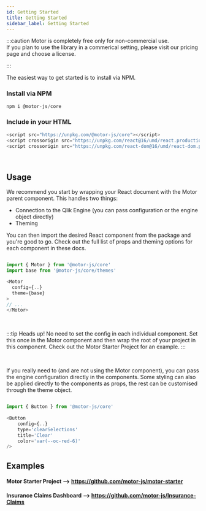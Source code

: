 ```yaml
---
id: Getting Started
title: Getting Started
sidebar_label: Getting Started
---
```


:::caution
Motor is completely free only for non-commercial use.<br />
If you plan to use the library in a commerical setting, please visit our pricing
page and choose a license.

:::

The easiest way to get started is to install via NPM.

### Install via NPM

```javascript
npm i @motor-js/core
```

### Include in your HTML

```javascript
<script src="https://unpkg.com/@motor-js/core"></script>
<script crossorigin src="https://unpkg.com/react@16/umd/react.production.min.js"></script>
<script crossorigin src="https://unpkg.com/react-dom@16/umd/react-dom.production.min.js"></script>
```

<br />


## Usage

We recommend you start by wrapping your React document with the Motor parent component.
This handles two things:

- Connection to the Qlik Engine (you can pass configuration or the engine object directly)
- Theming

You can then import the desired React component from the package and you're good to go. 
Check out the full list of props and theming options for each component in these docs.

```javascript

import { Motor } from '@motor-js/core'
import base from '@motor-js/core/themes'

<Motor
  config={..}
  theme={base}
>
// ...
</Motor>

```

<br />

:::tip 
Heads up! No need to set the config in each individual component. Set this once in the Motor component and then wrap 
the root of your project in this component. Check out the Motor Starter Project for an example.
:::

<br />

If you really need to (and are not using the Motor component), you can pass the engine configuration directly in the components. 
Some styling can also be applied directly to the components as props, the rest can be customised through the theme object.

```javascript

import { Button } from '@motor-js/core'
 
<Button 
    config={..}
    type='clearSelections'
    title='Clear'
    color='var(--oc-red-6)'
/>

```


## Examples

#### Motor Starter Project --> https://github.com/motor-js/motor-starter
#### Insurance Claims Dashboard --> https://github.com/motor-js/Insurance-Claims

